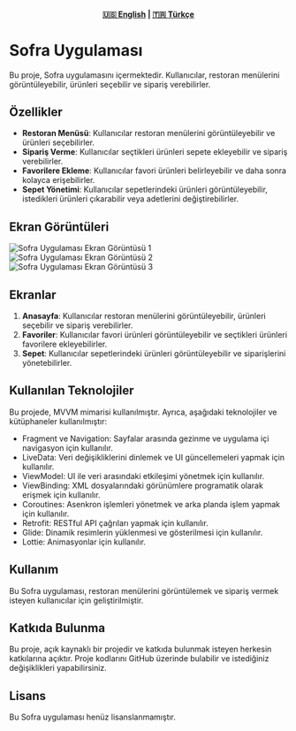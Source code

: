 <div align="center">
    <h4>
        <a href="README.md">🇺🇸 English</a>
        <span> | </span>
        <a href="README_TR.md">🇹🇷 Türkçe</a>
    </h4>
</div>

# Sofra Uygulaması

Bu proje, Sofra uygulamasını içermektedir. Kullanıcılar, restoran menülerini görüntüleyebilir, ürünleri seçebilir ve sipariş verebilirler.

## Özellikler

- **Restoran Menüsü**: Kullanıcılar restoran menülerini görüntüleyebilir ve ürünleri seçebilirler.
- **Sipariş Verme**: Kullanıcılar seçtikleri ürünleri sepete ekleyebilir ve sipariş verebilirler.
- **Favorilere Ekleme**: Kullanıcılar favori ürünleri belirleyebilir ve daha sonra kolayca erişebilirler.
- **Sepet Yönetimi**: Kullanıcılar sepetlerindeki ürünleri görüntüleyebilir, istedikleri ürünleri çıkarabilir veya adetlerini değiştirebilirler.

## Ekran Görüntüleri

![Sofra Uygulaması Ekran Görüntüsü 1](screenshots/screenshot1.png)
![Sofra Uygulaması Ekran Görüntüsü 2](screenshots/screenshot2.png)
![Sofra Uygulaması Ekran Görüntüsü 3](screenshots/screenshot3.png)

## Ekranlar

1. **Anasayfa**: Kullanıcılar restoran menülerini görüntüleyebilir, ürünleri seçebilir ve sipariş verebilirler.
2. **Favoriler**: Kullanıcılar favori ürünleri görüntüleyebilir ve seçtikleri ürünleri favorilere ekleyebilirler.
3. **Sepet**: Kullanıcılar sepetlerindeki ürünleri görüntüleyebilir ve siparişlerini yönetebilirler.

## Kullanılan Teknolojiler

Bu projede, MVVM mimarisi kullanılmıştır. Ayrıca, aşağıdaki teknolojiler ve kütüphaneler kullanılmıştır:

- Fragment ve Navigation: Sayfalar arasında gezinme ve uygulama içi navigasyon için kullanılır.
- LiveData: Veri değişikliklerini dinlemek ve UI güncellemeleri yapmak için kullanılır.
- ViewModel: UI ile veri arasındaki etkileşimi yönetmek için kullanılır.
- ViewBinding: XML dosyalarındaki görünümlere programatik olarak erişmek için kullanılır.
- Coroutines: Asenkron işlemleri yönetmek ve arka planda işlem yapmak için kullanılır.
- Retrofit: RESTful API çağrıları yapmak için kullanılır.
- Glide: Dinamik resimlerin yüklenmesi ve gösterilmesi için kullanılır.
- Lottie: Animasyonlar için kullanılır.

## Kullanım

Bu Sofra uygulaması, restoran menülerini görüntülemek ve sipariş vermek isteyen kullanıcılar için geliştirilmiştir.

## Katkıda Bulunma

Bu proje, açık kaynaklı bir projedir ve katkıda bulunmak isteyen herkesin katkılarına açıktır. Proje kodlarını GitHub üzerinde bulabilir ve istediğiniz değişiklikleri yapabilirsiniz.

## Lisans

Bu Sofra uygulaması henüz lisanslanmamıştır.
